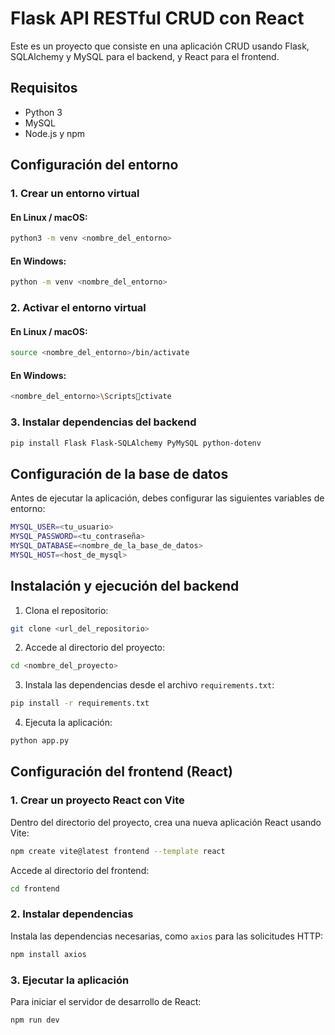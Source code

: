 
# Flask API RESTful CRUD con React

Este es un proyecto que consiste en una aplicación CRUD usando Flask, SQLAlchemy y MySQL para el backend, y React para el frontend.

## Requisitos

- Python 3
- MySQL
- Node.js y npm

## Configuración del entorno

### 1. Crear un entorno virtual

#### En Linux / macOS:
```sh
python3 -m venv <nombre_del_entorno>
```

#### En Windows:
```sh
python -m venv <nombre_del_entorno>
```

### 2. Activar el entorno virtual

#### En Linux / macOS:
```sh
source <nombre_del_entorno>/bin/activate
```

#### En Windows:
```sh
<nombre_del_entorno>\Scriptsctivate
```

### 3. Instalar dependencias del backend

```sh
pip install Flask Flask-SQLAlchemy PyMySQL python-dotenv
```

## Configuración de la base de datos

Antes de ejecutar la aplicación, debes configurar las siguientes variables de entorno:

```sh
MYSQL_USER=<tu_usuario>
MYSQL_PASSWORD=<tu_contraseña>
MYSQL_DATABASE=<nombre_de_la_base_de_datos>
MYSQL_HOST=<host_de_mysql>
```

## Instalación y ejecución del backend

1. Clona el repositorio:
```sh
git clone <url_del_repositorio>
```

2. Accede al directorio del proyecto:
```sh
cd <nombre_del_proyecto>
```

3. Instala las dependencias desde el archivo `requirements.txt`:
```sh
pip install -r requirements.txt
```

4. Ejecuta la aplicación:
```sh
python app.py
```

## Configuración del frontend (React)

### 1. Crear un proyecto React con Vite

Dentro del directorio del proyecto, crea una nueva aplicación React usando Vite:

```sh
npm create vite@latest frontend --template react
```

Accede al directorio del frontend:

```sh
cd frontend
```

### 2. Instalar dependencias

Instala las dependencias necesarias, como `axios` para las solicitudes HTTP:

```sh
npm install axios
```

### 3. Ejecutar la aplicación

Para iniciar el servidor de desarrollo de React:

```sh
npm run dev
```

